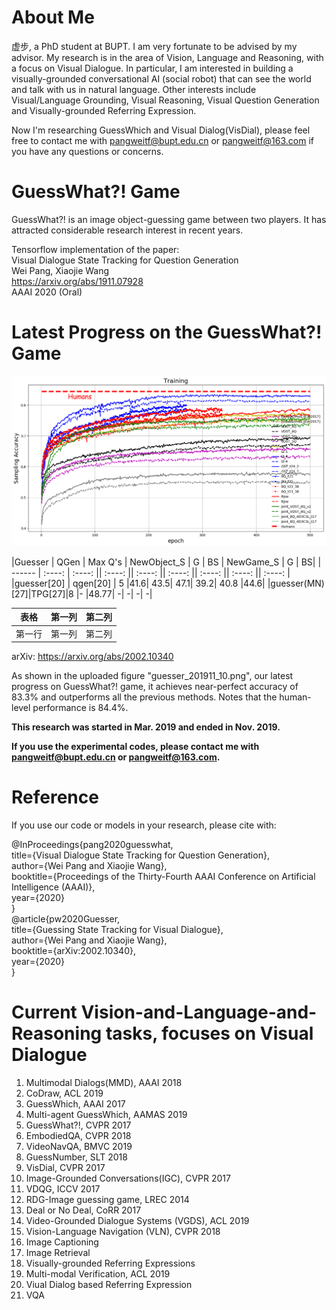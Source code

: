 # About Me
虚步, a PhD student at BUPT. I am very fortunate to be advised by my advisor. My research is in the area of Vision, Language and Reasoning, with a focus on Visual Dialogue. In particular, I am interested in building a visually-grounded conversational AI (social robot) that can see the world and talk with us in natural language. Other interests include Visual/Language Grounding, Visual Reasoning, Visual Question Generation and Visually-grounded Referring Expression.

Now I'm researching GuessWhich and Visual Dialog(VisDial), please feel free to contact me with pangweitf@bupt.edu.cn or pangweitf@163.com if you have any questions or concerns.

# GuessWhat?! Game

GuessWhat?! is an image object-guessing game between two players. It has attracted considerable research interest in recent years.

Tensorflow implementation of the paper:<br>
Visual Dialogue State Tracking for Question Generation<br>
Wei Pang, Xiaojie Wang<br>
https://arxiv.org/abs/1911.07928<br>
AAAI 2020 (Oral)<br>

# Latest Progress on the GuessWhat?! Game
![](guesser_201911_10.png)



|Guesser | QGen | Max Q's | NewObject_S | G | BS | NewGame_S | G | BS|
| ------ | :----:  | :----: || :----: || :----: || :----: || :----: || :----: || :----: |
|guesser[20] | qgen[20] | 5  |41.6| 43.5| 47.1| 39.2| 40.8 |44.6|
|guesser(MN)[27]|TPG[27]|8   |- |48.77| -| -| -| -|

 表格      | 第一列     | 第二列     
 -------- | :-----------:  | :-----------: 
 第一行     | 第一列     | 第二列


arXiv: https://arxiv.org/abs/2002.10340

As shown in the uploaded figure "guesser_201911_10.png", our latest progress on GuessWhat?! game, it achieves near-perfect accuracy of 83.3% and outperforms all the previous methods. Notes that the human-level performance is 84.4%.

<b>This research was started in Mar. 2019 and ended in Nov. 2019.</b>

<b>If you use the experimental codes, please contact me with pangweitf@bupt.edu.cn or pangweitf@163.com.</b>


# Reference

If you use our code or models in your research, please cite with:

@InProceedings{pang2020guesswhat,<br>
  title={Visual Dialogue State Tracking for Question Generation},<br>
  author={Wei Pang and Xiaojie Wang},<br>
  booktitle={Proceedings of the Thirty-Fourth AAAI Conference on Artificial Intelligence (AAAI)},<br>
  year={2020}<br>
}<br>
@article{pw2020Guesser,<br>
  title={Guessing State Tracking for Visual Dialogue},<br>
  author={Wei Pang and Xiaojie Wang},<br>
  booktitle={arXiv:2002.10340},<br>
  year={2020}<br>
}<br>

	

# Current Vision-and-Language-and-Reasoning tasks, focuses on Visual Dialogue
1. Multimodal Dialogs(MMD), AAAI 2018<br>
2. CoDraw, ACL 2019<br>
3. GuessWhich, AAAI 2017<br>
4. Multi-agent GuessWhich, AAMAS 2019<br>
5. GuessWhat?!, CVPR 2017<br>
6. EmbodiedQA, CVPR 2018<br>
7. VideoNavQA, BMVC 2019<br>
8. GuessNumber, SLT 2018<br>
9. VisDial, CVPR 2017<br>
10. Image-Grounded Conversations(IGC), CVPR 2017<br>
11. VDQG, ICCV 2017<br>
12. RDG-Image guessing game, LREC 2014<br>
13. Deal or No Deal, CoRR 2017<br>
14. Video-Grounded Dialogue Systems (VGDS), ACL 2019<br>
15. Vision-Language Navigation (VLN), CVPR 2018<br>
16. Image Captioning<br>
17. Image Retrieval<br>
18. Visually-grounded Referring Expressions<br>
19. Multi-modal Verification, ACL 2019<br>
20. Viual Dialog based Referring Expression<br>
21. VQA<br>

